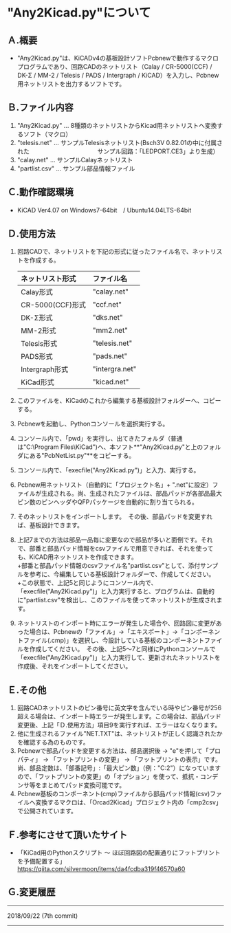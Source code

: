# "Any2Kicad.py"について


## Ａ.概要
+ "Any2Kicad.py"は、KiCADv4の基板設計ソフトPcbnewで動作するマクロプログラムであり、回路CADのネットリスト（Calay / CR-5000(CCF) / DK-Σ /  MM-2 / Telesis / PADS / Intergraph / KiCAD）を入力し、Pcbnew用ネットリストを出力するソフトです。


## Ｂ.ファイル内容
1. "Any2Kicad.py"   ... 8種類のネットリストからKicad用ネットリストへ変換するソフト（マクロ）
2. "telesis.net"    ... サンプルTelesisネットリスト(Bsch3V 0.82.01の中に付属された
　　　　　　　　　　　サンプル回路：「LEDPORT.CE3」より生成）
3. "calay.net"      ... サンプルCalayネットリスト
4. "partlist.csv"   ... サンプル部品情報ファイル


## Ｃ.動作確認環境
+ KiCAD Ver4.07 on Windows7-64bit　/ Ubuntu14.04LTS-64bit  


## Ｄ.使用方法
1. 回路CADで、ネットリストを下記の形式に従ったファイル名で、ネットリストを作成する。  
    
     |ネットリスト形式  |ファイル名      |   
     |:-----------------|:---------------|                                          
     | Calay形式        | "calay.net"    |    
     | CR-5000(CCF)形式 | "ccf.net"      |  
     | DK-Σ形式         | "dks.net"      |  
     | MM-2形式         | "mm2.net"      |  
     | Telesis形式      | "telesis.net"  |  
     | PADS形式         | "pads.net"     |  
     | Intergraph形式   | "intergra.net" |  
     | KiCad形式        | "kicad.net"    |  
  
2. このファイルを、KiCadのこれから編集する基板設計フォルダーへ、コピーする。
3. Pcbnewを起動し、Pythonコンソールを選択実行する。　
4. コンソール内で、「pwd」を実行し、出てきたフォルダ（普通は"C:\Program Files\KiCad")へ、本ソフト**"Any2Kicad.py"と上のフォルダにある"PcbNetList.py"**をコピーする。
5. コンソール内で、「execfile("Any2Kicad.py")」と入力、実行する。
6. Pcbnew用ネットリスト（自動的に「プロジェクト名」+ ".net"に設定）ファイルが生成される。尚、生成されたファイルは、部品パッドが各部品最大ピン数のピンヘッダやQFPパッケージを自動的に割り当てられる。
7. そのネットリストをインポートします。　その後、部品パッドを変更すれば、基板設計できます。
8. 上記7までの方法は部品一品毎に変更なので部品が多いと面倒です。それで、部番と部品パッド情報をcsvファイルで用意できれば、それを使っても、KiCAD用ネットリストを作成できます。  
+部番と部品パッド情報のcsvファイル名"partlist.csv"として、添付サンプルを参考に、今編集している基板設計フォルダーで、作成してください。    
+この状態で、上記5と同じようにコンソール内で、「execfile("Any2Kicad.py")」と入力実行すると、プログラムは、自動的に"partlist.csv"を検出し、このファイルを使ってネットリストが生成されます。
9. ネットリストのインポート時にエラーが発生した場合や、回路図に変更があった場合は、Pcbnewの「ファイル」->「エキスポート」->「コンポーネントファイル(.cmp)」を選択し、今設計している基板のコンポーネントファイルを作成してください。　その後、上記5〜7と同様にPythonコンソールで「execfile("Any2Kicad.py")」と入力実行して、更新されたネットリストを作成後、それをインポートしてください。  

## Ｅ.その他 
1. 回路CADネットリストのピン番号に英文字を含んでいる時やピン番号が256超える場合は、インポート時エラーが発生します。この場合は、部品パッド変更後、上記「Ｄ.使用方法」項目9を実行すれば、エラーはなくなります。   
2. 他に生成されるファイル"NET.TXT"は、ネットリストが正しく認識されたかを確認する為のものです。  
3. Pcbnewで部品パッドを変更する方法は、部品選択後 -> "e"を押して「プロパティ」 -> 「フットプリントの変更」 -> 「フットプリントの表示」です。尚、部品定数は、「部番記号」:「最大ピン数」（例："C:2"）になっていますので、「フットプリントの変更」の「オプション」を使って、抵抗・コンデンサ等をまとめてパッド変換可能です。  
4. Pcbnew基板のコンポーネント(cmp)ファイルから部品パッド情報(csv)ファイルへ変換するマクロは、「Orcad2Kicad」プロジェクト内の「cmp2csv」で公開されています。

## Ｆ.参考にさせて頂いたサイト 
+ 「KiCad用のPythonスクリプト ～ ほぼ回路図の配置通りにフットプリントを予備配置する」
        <https://qiita.com/silvermoon/items/da4fcdba319f46570a60>


## Ｇ.変更履歴 
---
2018/09/22   (7th commit)
      
---
